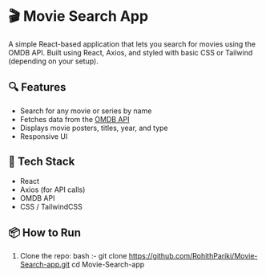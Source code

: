 # 🎬 Movie Search App

A simple React-based application that lets you search for movies using the OMDB API. Built using React, Axios, and styled with basic CSS or Tailwind (depending on your setup).

## 🔍 Features

- Search for any movie or series by name
- Fetches data from the [OMDB API](https://www.omdbapi.com/)
- Displays movie posters, titles, year, and type
- Responsive UI

## 🚀 Tech Stack

- React
- Axios (for API calls)
- OMDB API
- CSS / TailwindCSS

## 📦 How to Run

1. Clone the repo:
   bash :-
   git clone https://github.com/RohithPariki/Movie-Search-app.git
   cd Movie-Search-app
